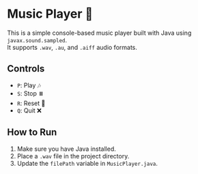 # Music Player 🎵

This is a simple console-based music player built with Java using `javax.sound.sampled`.  
It supports `.wav`, `.au`, and `.aiff` audio formats.

## Controls
- `P`: Play 🎶
- `S`: Stop ⏸️
- `R`: Reset 🔄
- `Q`: Quit ❌

## How to Run
1. Make sure you have Java installed.
2. Place a `.wav` file in the project directory.
3. Update the `filePath` variable in `MusicPlayer.java`.

